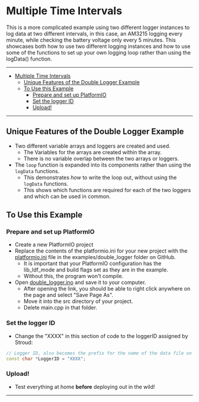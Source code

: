 # Multiple Time Intervals<!--! {#example_double_log} -->

This is a more complicated example using two different logger instances to log data at two different intervals, in this case, an AM3215 logging every minute, while checking the battery voltage only every 5 minutes.
This showcases both how to use two different logging instances and how to use some of the functions to set up your own logging loop rather than using the logData() function.

_______

<!--! @tableofcontents -->

<!--! @m_footernavigation -->

<!--! @if GITHUB -->

- [Multiple Time Intervals](#multiple-time-intervals)
  - [Unique Features of the Double Logger Example](#unique-features-of-the-double-logger-example)
  - [To Use this Example](#to-use-this-example)
    - [Prepare and set up PlatformIO](#prepare-and-set-up-platformio)
    - [Set the logger ID](#set-the-logger-id)
    - [Upload!](#upload)

<!--! @endif -->

_______

## Unique Features of the Double Logger Example<!--! {#example_double_log_unique} -->

- Two different variable arrays and loggers are created and used.
  - The Variables for the arrays are created within the array.
  - There is no variable overlap between the two arrays or loggers.
- The `loop` function is expanded into its components rather than using the `logData` functions.
  - This demonstrates *how* to write the loop out, without using the `logData` functions.
  - This shows which functions are required for each of the two loggers and which can be used in common.

## To Use this Example<!--! {#example_double_log_using} -->

### Prepare and set up PlatformIO<!--! {#example_double_log_pio} -->

- Create a new PlatformIO project
- Replace the contents of the platformio.ini for your new project with the [platformio.ini](https://raw.githubusercontent.com/EnviroDIY/ModularSensors/master/examples/double_logger/platformio.ini) file in the examples/double_logger folder on GitHub.
  - It is important that your PlatformIO configuration has the lib_ldf_mode and build flags set as they are in the example.
  - Without this, the program won't compile.
- Open [double_logger.ino](https://raw.githubusercontent.com/EnviroDIY/ModularSensors/master/examples/double_logger/double_logger.ino) and save it to your computer.
  - After opening the link, you should be able to right click anywhere on the page and select "Save Page As".
  - Move it into the src directory of your project.
  - Delete main.cpp in that folder.

### Set the logger ID<!--! {#example_double_log_logger_id} -->

- Change the "XXXX" in this section of code to the loggerID assigned by Stroud:

```cpp
// Logger ID, also becomes the prefix for the name of the data file on SD card
const char *LoggerID = "XXXX";
```

### Upload!<!--! {#example_double_log_upload} -->

- Test everything at home **before** deploying out in the wild!

_______

<!--! @section example_double_log_pio_config PlatformIO Configuration -->

<!--! @include{lineno} double_logger/platformio.ini -->

<!--! @section example_double_log_code The Complete Code -->

<!--! @include{lineno} double_logger/double_logger.ino -->
